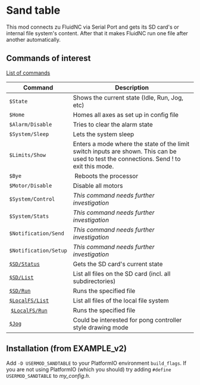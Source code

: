 # Sand table

This mod connects zu FluidNC via Serial Port and gets its SD card's or internal file system's content.
After that it makes FluidNC run one file after another automatically.


## Commands of interest

[List of commands](https://github.com/bdring/FluidNC/wiki/FluidNC-Commands-and-Settings)

| Command               | Description   |
|-----------------------|---------------|
| `$State`              | Shows the current state (Idle, Run, Jog, etc) |
| `$Home`               | Homes all axes as set up in config file |
| `$Alarm/Disable`      | Tries to clear the alarm state |
| `$System/Sleep`       | Lets the system sleep |
| `$Limits/Show`        | Enters a mode where the state of the limit switch inputs are shown. This can be used to test the connections. Send ! to exit this mode. |
| `$Bye`                | Reboots the processor |
| `$Motor/Disable`      | Disable all motors    |
| `$System/Control`     | *This command needs further investigation* |
| `$System/Stats`       | *This command needs further investigation* |
| `$Notification/Send`  | *This command needs further investigation* |
| `$Notification/Setup` | *This command needs further investigation* |
| [`$SD/Status`](https://github.com/bdring/FluidNC/wiki/SD-Card#sdstatus---get-sd-card-status) | Gets the SD card's current state |
| [`$SD/List`](https://github.com/bdring/FluidNC/wiki/SD-Card#sdlist---get-sd-card-content) | List all files on the SD card (incl. all subdirectories) |
| [`$SD/Run`](https://github.com/bdring/FluidNC/wiki/SD-Card#sdlist---get-sd-card-content) | Runs the specified file |
| [`$LocalFS/List`](https://github.com/bdring/FluidNC/wiki/Local-File-System#listing-files) | List all files of the local file system |
| [`$LocalFS/Run`](https://github.com/bdring/FluidNC/wiki/Local-File-System#running-files) | Runs the specified file |
| [`$Jog`](https://github.com/gnea/grbl/wiki/Grbl-v1.1-Jogging) | Could be interested for pong controller style drawing mode |


## Installation (from EXAMPLE_v2)
Add `-D USERMOD_SANDTABLE` to your PlatformIO environment `build_flags`.
If you are not using PlatformIO (which you should) try adding `#define USERMOD_SANDTABLE` to *my_config.h*.
